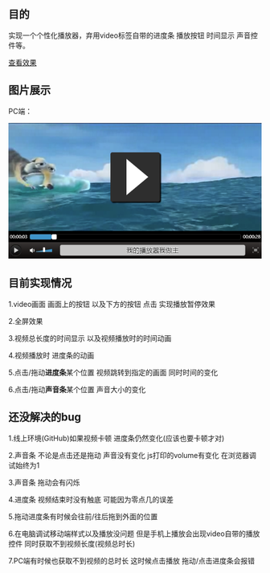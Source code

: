 ## **目的**

实现一个个性化播放器，弃用video标签自带的进度条 播放按钮 时间显示 声音控件等。

[查看效果](https://shaniawei.github.io/playvideo/play.html)

## **图片展示**

PC端：

 ![Image text](https://raw.githubusercontent.com/shaniawei/playvideo/master/images/2.jpg)

## **目前实现情况**

1.video画面 画面上的按钮 以及下方的按钮 点击 实现播放暂停效果

2.全屏效果

3.视频总长度的时间显示 以及视频播放时的时间动画

4.视频播放时 进度条的动画

5.点击/拖动**进度条**某个位置 视频跳转到指定的画面  同时时间的变化

6.点击/拖动**声音条**某个位置 声音大小的变化

## **还没解决的bug**

1.线上环境(GitHub)如果视频卡顿 进度条仍然变化(应该也要卡顿才对)

2.声音条 不论是点击还是拖动 声音没有变化 js打印的volume有变化 在浏览器调试始终为1

3.声音条 拖动会有闪烁

4.进度条 视频结束时没有触底 可能因为零点几的误差

5.拖动进度条有时候会往前/往后拖到外面的位置

6.在电脑调试移动端样式以及播放没问题 但是手机上播放会出现video自带的播放控件 同时获取不到视频长度(视频总时长)

7.PC端有时候也获取不到视频的总时长 这时候点击播放 拖动/点击进度条会报错
